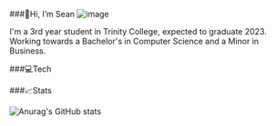 ###👋Hi, I’m Sean ![image](https://img.shields.io/badge/LinkedIn-0077B5?style=for-the-badge&logo=linkedin&logoColor=white)

I'm a 3rd year student in Trinity College, expected to graduate 2023. Working towards a Bachelor's in Computer Science and a Minor in Business.

###💻Tech



###📈Stats

![Anurag's GitHub stats](https://github-readme-stats.vercel.app/api?username=SeanGaff&count_private=true&theme=tokyonight)
